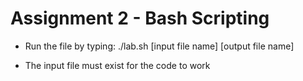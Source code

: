 # Assignment 2 - Bash Scripting

- Run the file by typing:
    ./lab.sh [input file name] [output file name]

- The input file must exist for the code to work
